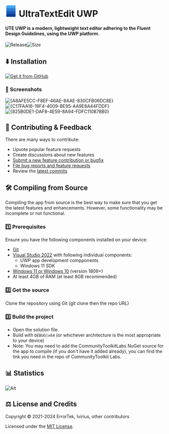 # <img src="https://github.com/jpbandroid/UltraTextEdit-UWP/blob/main/UTE%20UWP+/Assets/utevericon.png?raw=true" width="36"/> UltraTextEdit UWP

#### UTE UWP is a modern, lightweight text editor adhering to the Fluent Design Guidelines, using the UWP platform.

<p align="center">
  <a title="GitHub Releases" target="_blank" href="https://github.com/jpbandroid/UltraTextEdit-UWP">
    <img align="left" src="https://img.shields.io/github/v/release/jpbandroid/UltraTextEdit-UWP?include_prereleases" alt="Release" />
  </a>
  <a title="Repository Size" target="_blank" href="https://github.com/jpbandroid/UltraTextEdit-UWP/activity">
    <img align="left" src="https://img.shields.io/github/repo-size/jpbandroid/UltraTextEdit-UWP?color=%23cc0000" alt="Size" />
  </a>
</p>
<br/>

## ⬇️ Installation

<p>
  <a title="GitHub" href="https://github.com/jpbandroid/UltraTextEdit-UWP/releases/latest">
    <img src="https://user-images.githubusercontent.com/74561130/160255105-5e32f911-574f-4cc4-b90b-8769099086e4.png" width="157" alt="Get it from GitHub" />
  </a>
<p/>

### 📸 Screenshots

![{A8AFE5CC-F8EF-46AE-8AAE-830CFB06DC8E}](https://github.com/user-attachments/assets/505866f1-6f88-4538-b221-c482eee2c4a3)
![{C17FAA16-19F4-4009-BE95-AA9E8A44FDDF}](https://github.com/user-attachments/assets/bb399d91-be8c-4d71-b18d-a591e1d315be)
![{825B0DE1-DAF8-4E59-8A94-FDFC110878B0}](https://github.com/user-attachments/assets/f5ae6d15-2650-4c37-adbe-dffd0dfb1514)

## 🧪 Contributing & Feedback

There are many ways to contribute:

- Upvote popular feature requests
- Create discussions about new features
- [Submit a new feature contribution or bugfix](https://github.com/jpbandroid/UltraTextEdit-UWP/pulls)
- [File bug reports and feature requests](https://github.com/jpbandroid/UltraTextEdit-UWP/issues/new/choose)
- Review the [latest commits](https://github.com/jpbandroid/UltraTextEdit-UWP/commits)
## 🛠️ Compiling from Source

Compiling the app from source is the best way to make sure that you get the latest features and enhancements. However, some functionality may be incomplete or not functional.

### 1️⃣ Prerequisites

Ensure you have the following components installed on your device:

- [Git](https://git-scm.com/)
- [Visual Studio 2022](https://visualstudio.microsoft.com/vs/) with following individual components:
  - UWP app development compponents
  - Windows 11 SDK
- [Windows 11 or Windows 10](https://www.microsoft.com/en-us/windows) (version 1809+)
- At least 4GB of RAM (at least 8GB recommended)

### 2️⃣ Get the source

Clone the repository using Git (git clone then the repo URL)

### 3️⃣ Build the project

- Open the solution file.
- Build with `DEBUG|x64` (or whichever architecture is the most appropriate to your device)
- Note: You may need to add the CommunityToolkitLabs NuGet source for the app to compile (if you don't have it added already), you can find the link you need in the repo of CommunityToolkit Labs.

## 📊 Statistics
![Alt](https://repobeats.axiom.co/api/embed/5448bddd9f9794aafe615ba07510bc88d68235a9.svg "Repobeats analytics image")

## ⚖️ License and Credits

Copyright ©️ 2021-2024 ErrorTek, Ivirius, other contributors

Licensed under the [MIT License](LICENSE.md).
